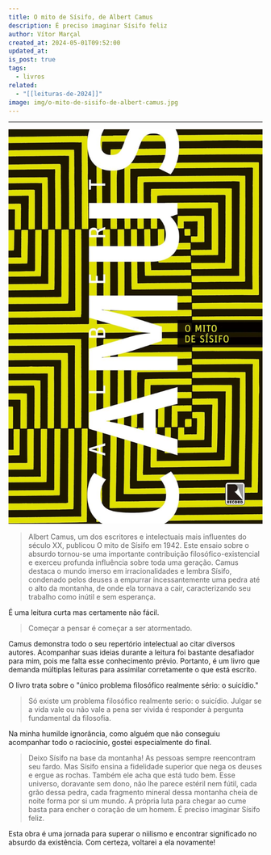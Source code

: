 ```yaml
---
title: O mito de Sísifo, de Albert Camus
description: É preciso imaginar Sísifo feliz
author: Vítor Marçal
created_at: 2024-05-01T09:52:00
updated_at: 
is_post: true
tags:
  - livros
related:
  - "[[leituras-de-2024]]"
image: img/o-mito-de-sisifo-de-albert-camus.jpg
---
```

----

![o-mito-de-sisifo-de-albert-camus](img/o-mito-de-sisifo-de-albert-camus.jpg)

> Albert Camus, um dos escritores e intelectuais mais influentes do século XX, publicou O mito de Sísifo em 1942. Este ensaio sobre o absurdo tornou-se uma importante contribuição filosófico-existencial e exerceu profunda influência sobre toda uma geração. Camus destaca o mundo imerso em irracionalidades e lembra Sísifo, condenado pelos deuses a empurrar incessantemente uma pedra até o alto da montanha, de onde ela tornava a cair, caracterizando seu trabalho como inútil e sem esperança.

É uma leitura curta mas certamente não fácil. 

> Começar a pensar é começar a ser atormentado.

Camus demonstra todo o seu repertório intelectual ao citar diversos autores. Acompanhar suas ideias durante a leitura foi bastante desafiador para mim, pois me falta esse conhecimento prévio. Portanto, é um livro que demanda múltiplas leituras para assimilar corretamente o que está escrito. 

O livro trata sobre o "único problema filosófico realmente sério: o suicídio."

> Só existe um problema filosófico realmente serio: o suicídio. Julgar se a vida vale ou não vale a pena ser vivida é responder à pergunta fundamental da filosofia.

Na minha humilde ignorância, como alguém que não conseguiu acompanhar todo o raciocínio, gostei especialmente do final.

> Deixo Sísifo na base da montanha! As pessoas sempre reencontram seu fardo. Mas Sísifo ensina a fidelidade superior que nega os deuses e ergue as rochas. Também ele acha que está tudo bem. Esse universo, doravante sem dono, não lhe parece estéril nem fútil, cada grão dessa pedra, cada fragmento mineral dessa montanha cheia de noite forma por si um mundo. A própria luta para chegar ao cume basta para encher o coração de um homem. É preciso imaginar Sísifo feliz.


Esta obra é uma jornada para superar o niilismo e encontrar significado no absurdo da existência. Com certeza, voltarei a ela novamente!
